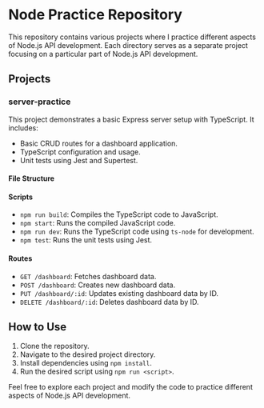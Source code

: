 # Node Practice Repository

This repository contains various projects where I practice different aspects of Node.js API development. Each directory serves as a separate project focusing on a particular part of Node.js API development.

## Projects

### server-practice

This project demonstrates a basic Express server setup with TypeScript. It includes:

- Basic CRUD routes for a dashboard application.
- TypeScript configuration and usage.
- Unit tests using Jest and Supertest.

#### File Structure

#### Scripts

- `npm run build`: Compiles the TypeScript code to JavaScript.
- `npm start`: Runs the compiled JavaScript code.
- `npm run dev`: Runs the TypeScript code using `ts-node` for development.
- `npm test`: Runs the unit tests using Jest.

#### Routes

- `GET /dashboard`: Fetches dashboard data.
- `POST /dashboard`: Creates new dashboard data.
- `PUT /dashboard/:id`: Updates existing dashboard data by ID.
- `DELETE /dashboard/:id`: Deletes dashboard data by ID.

## How to Use

1. Clone the repository.
2. Navigate to the desired project directory.
3. Install dependencies using `npm install`.
4. Run the desired script using `npm run <script>`.

Feel free to explore each project and modify the code to practice different aspects of Node.js API development.